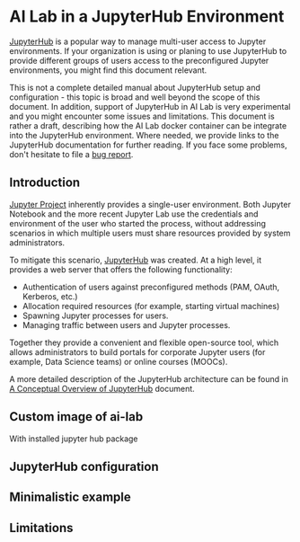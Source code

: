 # AI Lab in a JupyterHub Environment

[JupyterHub](https://jupyter.org/hub) is a popular way to manage multi-user access 
to Jupyter environments. If your organization is using or planing to use JupyterHub to 
provide different groups of users access to the preconfigured Jupyter environments, you might 
find this document relevant.

This is not a complete detailed manual about JupyterHub setup and configuration - this topic is broad
and well beyond the scope of this document. In addition, support of JupyterHub in AI Lab is 
very experimental and you might encounter some issues and limitations. This document is rather 
a draft, describing how the AI Lab docker container can be integrate into the JupyterHub environment. 
Where needed, we provide links to the JupyterHub documentation for further reading.
If you face some problems, don't hesitate to file a [bug report](https://github.com/exasol/ai-lab/issues).

## Introduction

[Jupyter Project](https://jupyter.org/) inherently provides a single-user environment. 
Both Jupyter Notebook and the more recent Jupyter Lab use the credentials and environment of the 
user who started the process, without addressing scenarios in which multiple users must share 
resources provided by system administrators.

To mitigate this scenario, [JupyterHub](https://jupyter.org/hub) was created. At a high level,
it provides a web server that offers the following functionality:

* Authentication of users against preconfigured methods (PAM, OAuth, Kerberos, etc.)
* Allocation required resources (for example, starting virtual machines)
* Spawning Jupyter processes for users.
* Managing traffic between users and Jupyter processes.

Together they provide a convenient and flexible open-source tool, which allows administrators to build 
portals for corporate Jupyter users (for example, Data Science teams) or online courses (MOOCs).

A more detailed description of the JupyterHub architecture can be found in 
[A Conceptual Overview of JupyterHub](https://jupyterhub.readthedocs.io/en/stable/explanation/concepts.html) 
document.

## Custom image of ai-lab

With installed jupyter hub package

## JupyterHub configuration

## Minimalistic example

## Limitations 
